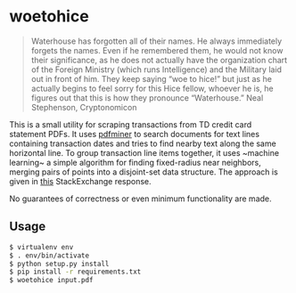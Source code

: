 # woetohice

> Waterhouse has forgotten all of their names. He always immediately forgets the names. Even if he remembered them, he would not know their significance, as he does not actually have the organization chart of the Foreign Ministry (which runs Intelligence) and the Military laid out in front of him. They keep saying “woe to hice!” but just as he actually begins to feel sorry for this Hice fellow, whoever he is, he figures out that this is how they pronounce “Waterhouse.”
> Neal Stephenson, Cryptonomicon

This is a small utility for scraping transactions from TD credit card statement PDFs. It uses [pdfminer](https://pypi.org/project/pdfminer/) to search documents for text lines containing transaction dates and tries to find nearby text along the same horizontal line. To group transaction line items together, it uses ~machine learning~ a simple algorithm for finding fixed-radius near neighbors, merging pairs of points into a disjoint-set data structure. The approach is given in [this](https://cs.stackexchange.com/questions/85929/efficient-point-grouping-algorithm) StackExchange response.

No guarantees of correctness or even minimum functionality are made.

## Usage

```sh
$ virtualenv env
$ . env/bin/activate
$ python setup.py install
$ pip install -r requirements.txt
$ woetohice input.pdf
```
